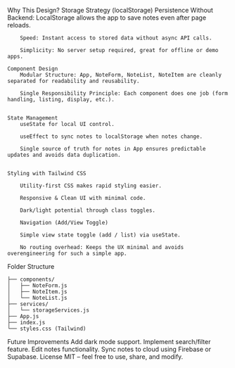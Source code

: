 Why This Design?
    Storage Strategy (localStorage)
        Persistence Without Backend: LocalStorage allows the app to save notes even after page reloads.

        Speed: Instant access to stored data without async API calls.

        Simplicity: No server setup required, great for offline or demo apps.

    Component Design
        Modular Structure: App, NoteForm, NoteList, NoteItem are cleanly separated for readability and reusability.

        Single Responsibility Principle: Each component does one job (form handling, listing, display, etc.).


    State Management
        useState for local UI control.

        useEffect to sync notes to localStorage when notes change.

        Single source of truth for notes in App ensures predictable updates and avoids data duplication.


    Styling with Tailwind CSS

        Utility-first CSS makes rapid styling easier.

        Responsive & Clean UI with minimal code.

        Dark/light potential through class toggles.

        Navigation (Add/View Toggle)

        Simple view state toggle (add / list) via useState.

        No routing overhead: Keeps the UX minimal and avoids overengineering for such a simple app.

Folder Structure

    ├── components/
    │   ├── NoteForm.js
    │   ├── NoteItem.js
    │   └── NoteList.js
    ├── services/
    │   └── storageServices.js
    ├── App.js
    ├── index.js
    └── styles.css (Tailwind)

Future Improvements
    Add dark mode support.
    Implement search/filter feature.
    Edit notes functionality.
    Sync notes to cloud using Firebase or Supabase.
License
    MIT – feel free to use, share, and modify.